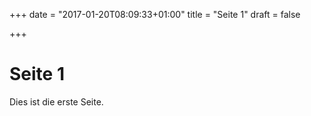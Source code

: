 +++
date = "2017-01-20T08:09:33+01:00"
title = "Seite 1"
draft = false

+++

# Seite 1

Dies ist die erste Seite.
